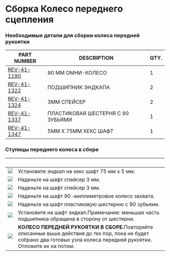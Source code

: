 # Сборка Колесо переднего сцепления

### Необходимые детали для сборки колеса передней рукоятки <a href="#neobkhodimye-detali-dlya-sborki-kolesa-perednei-rukoyatki" id="neobkhodimye-detali-dlya-sborki-kolesa-perednei-rukoyatki"></a>

| **PART NUMBER**                                           | **DESCRIPTION**                   | **QTY.** |
| --------------------------------------------------------- | --------------------------------- | -------- |
| ​[REV-41-1190](https://www.revrobotics.com/rev-41-1190/)​ | 90 ММ ОМНИ-КОЛЕСО                 | 1        |
| ​[REV-41-1322](https://www.revrobotics.com/rev-41-1322/)​ | ПОДШИПНИК ЭНДКАПА                 | 2        |
| ​[REV-41-1324](https://www.revrobotics.com/rev-41-1324/)​ | 3MM СПЕЙСЕР                       | 2        |
| ​[REV-41-1337](https://www.revrobotics.com/rev-41-1337/)​ | ПЛАСТИКОВАЯ ШЕСТЕРНЯ С 90 ЗУБЬЯМИ | 1        |
| ​[REV-41-1347](https://www.revrobotics.com/rev-41-1347/)​ | 5MM X 75MM ХЕКС ШАФТ              | 1        |

### Ступицы переднего колеса в сборе <a href="#stupicy-perednego-kolesa-v-sbore" id="stupicy-perednego-kolesa-v-sbore"></a>

| ​                                                                                                                                                                                                                                                                           | ​                                                                                                                                                                           |
| --------------------------------------------------------------------------------------------------------------------------------------------------------------------------------------------------------------------------------------------------------------------------- | --------------------------------------------------------------------------------------------------------------------------------------------------------------------------- |
| ​![](https://2589213514-files.gitbook.io/\~/files/v0/b/gitbook-legacy-files/o/assets%2F-M5yw0n8IneF5-9ybLjT%2F-MI4ysTFi9NBVobBOLUW%2F-MI6CdB49zyrRjDVoqQ1%2FAGD-\_FW%20-%20Add%20Through%20Bore%20Bearing%201.svg?alt=media\&token=e18ba748-da3f-4bf7-b14d-a493a5dc902e)​   | Установите эндкап на хекс шафт 75 мм x 5 мм.                                                                                                                                |
| ​​![](https://2589213514-files.gitbook.io/\~/files/v0/b/gitbook-legacy-files/o/assets%2F-M5yw0n8IneF5-9ybLjT%2F-MHwkzAHlPtxx8ZdoSQt%2F-MHwloWjPmOLgkL3pWoD%2FAdd%20Spacer%201.svg?alt=media\&token=a018fd2b-11e4-44ad-81b5-f52dea3ccb2b)​                                   | Наденьте на шафт спейсер 3 мм.                                                                                                                                              |
| ​​![](https://2589213514-files.gitbook.io/\~/files/v0/b/gitbook-legacy-files/o/assets%2F-M5yw0n8IneF5-9ybLjT%2F-MI4ysTFi9NBVobBOLUW%2F-MI6CQ3wHRLq4ynlSB\_q%2FAGD-\_FW%20-%20Add%202nd%20Spacer.svg?alt=media\&token=694493f3-b1bf-4ed2-a73d-2129de7fae19)​                 | Наденьте на шафт спейсер 3 мм.                                                                                                                                              |
| ​​![](https://2589213514-files.gitbook.io/\~/files/v0/b/gitbook-legacy-files/o/assets%2F-M5yw0n8IneF5-9ybLjT%2F-MI4ysTFi9NBVobBOLUW%2F-MI6CTYw8HK1c87zwI6c%2FAGD-\_FW%20-%20Add%20Grip%20wheel.svg?alt=media\&token=2cf9c5f4-8085-4d1e-9969-5c13f0df48d2)​                  | Наденьте на шафт 90-миллиметровое колесо захвата.                                                                                                                           |
| ​​![](https://2589213514-files.gitbook.io/\~/files/v0/b/gitbook-legacy-files/o/assets%2F-M5yw0n8IneF5-9ybLjT%2F-MI4ysTFi9NBVobBOLUW%2F-MI6CWv7BMMjkfaMs7m0%2FAGD-\_FW%20-%20Add%20Gear.svg?alt=media\&token=64aef7ea-bc8a-4984-9c40-b13d8041a41c)​                          | Наденьте на шафт пластиковую шестерню с 90 зубьями.                                                                                                                         |
| ​​![](https://2589213514-files.gitbook.io/\~/files/v0/b/gitbook-legacy-files/o/assets%2F-M5yw0n8IneF5-9ybLjT%2F-MI4ysTFi9NBVobBOLUW%2F-MI6C\_vJbmmt0hKXSTeQ%2FAGD-\_FW%20-%20Add%20Through%20Bore%20Bearing%202.svg?alt=media\&token=52016487-c5b3-4f14-a6b0-05785d2861d1)​ | Установите на шафт эндкап.​Примечание: меньшая часть подшипника обращена в сторону от шестерни.                                                                             |
| ​​![](https://2589213514-files.gitbook.io/\~/files/v0/b/gitbook-legacy-files/o/assets%2F-M5yw0n8IneF5-9ybLjT%2F-MI4ysTFi9NBVobBOLUW%2F-MI6CgBdG022vgpub2xW%2FAGD-\_FW%20-%20Complete.svg?alt=media\&token=5058aede-9e91-4490-a5c2-7f75a17587ae)​                            | **КОЛЕСО ПЕРЕДНЕЙ РУКОЯТКИ В СБОРЕ.**​Повторяйте описанные выше действия до тех пор, пока не будет собрано два готовых узла колеса передней рукоятки. Отложите их на потом. |
